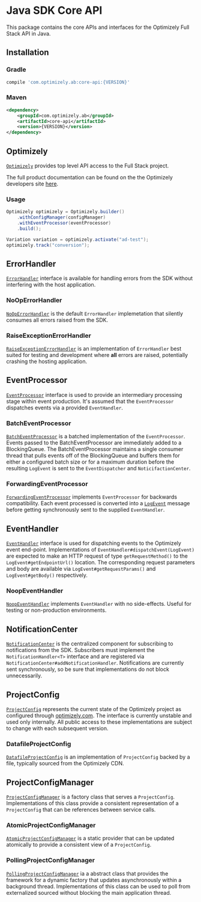 # Java SDK Core API
This package contains the core APIs and interfaces for the Optimizely Full Stack API in Java.

## Installation

### Gradle
```groovy
compile 'com.optimizely.ab:core-api:{VERSION}'
```

### Maven
```xml
<dependency>
    <groupId>com.optimizely.ab</groupId>
    <artifactId>core-api</artifactId>
    <version>{VERSION}</version>
</dependency>

```

## Optimizely
[`Optimizely`](https://github.com/optimizely/java-sdk/blob/master/core-api/src/main/java/com/optimizely/ab/Optimizely.java)
provides top level API access to the Full Stack project.

The full product documentation can be found on the the Optimizely developers site [here](https://docs.developers.optimizely.com/full-stack/docs/welcome). 

### Usage
```Java
Optimizely optimizely = Optimizely.builder()
    .withConfigManager(configManager)
    .withEventProcessor(eventProcessor)
    .build();

Variation variation = optimizely.activate("ad-test");
optimizely.track("conversion");
```

## ErrorHandler
[`ErrorHandler`](https://github.com/optimizely/java-sdk/blob/master/core-api/src/main/java/com/optimizely/ab/error/ErrorHandler.java)
interface is available for handling errors from the SDK without interfering with the host application.

### NoOpErrorHandler
[`NoOpErrorHandler`](https://github.com/optimizely/java-sdk/blob/master/core-api/src/main/java/com/optimizely/ab/error/NoOpErrorHandler.java)
is the default `ErrorHandler` implemetation that silently consumes all errors raised from the SDK.

### RaiseExceptionErrorHandler
[`RaiseExceptionErrorHandler`](https://github.com/optimizely/java-sdk/blob/master/core-api/src/main/java/com/optimizely/ab/error/RaiseExceptionErrorHandler.java)
is an implementation of `ErrorHandler` best suited for testing and development where **all** errors are raised, potentially crashing
the hosting application.

## EventProcessor
[`EventProcessor`](https://github.com/optimizely/java-sdk/blob/master/core-api/src/main/java/com/optimizely/ab/event/EventProcessor.java) 
interface is used to provide an intermediary processing stage within event production.
It's assumed that the `EventProcessor` dispatches events via a provided `EventHandler`.

### BatchEventProcessor
[`BatchEventProcessor`](https://github.com/optimizely/java-sdk/blob/master/core-api/src/main/java/com/optimizely/ab/event/BatchEventProcessor.java)
is a batched implementation of the `EventProcessor`. Events passed to the BatchEventProcessor are immediately added to a BlockingQueue.
The BatchEventProcessor maintains a single consumer thread that pulls events off of the BlockingQueue and buffers them for either a 
configured batch size or for a maximum duration before the resulting `LogEvent` is sent to the `EventDispatcher` and `NoticifactionCenter`.

### ForwardingEventProcessor
[`ForwardingEventProcessor`](https://github.com/optimizely/java-sdk/blob/master/core-api/src/main/java/com/optimizely/ab/event/ForwardingEventProcessor.java)
implements `EventProcessor` for backwards compatibility. Each event processed is converted into a [`LogEvent`](https://github.com/optimizely/java-sdk/blob/master/core-api/src/main/java/com/optimizely/ab/event/ForwardingEventProcessor.java)
message before getting synchronously sent to the supplied `EventHandler`.

## EventHandler
[`EventHandler`](https://github.com/optimizely/java-sdk/blob/master/core-api/src/main/java/com/optimizely/ab/event/EventHandler.java)
interface is used for dispatching events to the Optimizely event end-point. Implementations of `EventHandler#dispatchEvent(LogEvent)` are expected
to make an HTTP request of type `getRequestMethod()` to the `LogEvent#getEndpointUrl()` location. The corresponding request parameters and body
are available via `LogEvent#getRequestParams()` and `LogEvent#getBody()` respectively.

### NoopEventHandler
[`NoopEventHandler`](https://github.com/optimizely/java-sdk/blob/master/core-api/src/main/java/com/optimizely/ab/event/NoopEventHandler.java)
implements `EventHandler` with no side-effects. Useful for testing or non-production environments.

## NotificationCenter
[`NotificationCenter`](https://github.com/optimizely/java-sdk/blob/master/core-api/src/main/java/com/optimizely/ab/notification/NotificationCenter.java)
is the centralized component for subscribing to notifications from the SDK. Subscribers must implement the `NotificationHandler<T>` interface
and are registered via `NotificationCenter#addNotificationHandler`. Notifications are currently sent synchronously, so be sure that 
implementations do not block unnecessarily.

## ProjectConfig
[`ProjectConfig`](https://github.com/optimizely/java-sdk/blob/master/core-api/src/main/java/com/optimizely/ab/config/ProjectConfig.java)
represents the current state of the Optimizely project as configured through [optimizely.com](https://www.optimizely.com/).
The interface is currently unstable and used only internally. All public access to these implementations are subject to change
with each subsequent version.

### DatafileProjectConfig
[`DatafileProjectConfig`](https://github.com/optimizely/java-sdk/blob/master/core-api/src/main/java/com/optimizely/ab/config/DatafileProjectConfig.java)
is an implementation of `ProjectConfig` backed by a file, typically sourced from the Optimizely CDN.

## ProjectConfigManager
[`ProjectConfigManager`](https://github.com/optimizely/java-sdk/blob/master/core-api/src/main/java/com/optimizely/ab/config/ProjectConfigManager.java)
is a factory class that serves a `ProjectConfig`. Implementations of this class provide a consistent representation
of a `ProjectConfig` that can be references between service calls.

### AtomicProjectConfigManager
[`AtomicProjectConfigManager`](https://github.com/optimizely/java-sdk/blob/master/core-api/src/main/java/com/optimizely/ab/config/AtomicProjectConfigManager.java)
is a static provider that can be updated atomically to provide a consistent view of a `ProjectConfig`.

### PollingProjectConfigManager
[`PollingProjectConfigManager`](https://github.com/optimizely/java-sdk/blob/master/core-api/src/main/java/com/optimizely/ab/config/PollingProjectConfigManager.java)
ia a abstract class that provides the framework for a dynamic factory that updates asynchronously within a background thread.
Implementations of this class can be used to poll from externalized sourced without blocking the main application thread.
